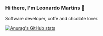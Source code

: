 ### Hi there, I'm Leonardo Martins 👋

Software developer, coffe and chcolate lover.

[![Anurag's GitHub stats](https://github-readme-stats.vercel.app/api?username=leofmartins)](https://github.com/anuraghazra/github-readme-stats)


<!--
**leofmartins/leofmartins** is a ✨ _special_ ✨ repository because its `README.md` (this file) appears on your GitHub profile.

Here are some ideas to get you started:

- 🔭 I’m currently working on ...
- 🌱 I’m currently learning ...
- 👯 I’m looking to collaborate on ...
- 🤔 I’m looking for help with ...
- 💬 Ask me about ...
- 📫 How to reach me: ...
- 😄 Pronouns: ...
- ⚡ Fun fact: ...
-->
